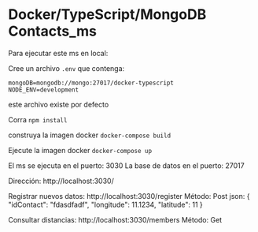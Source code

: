 # Docker/TypeScript/MongoDB Contacts_ms


Para ejecutar este ms en local:

Cree un archivo `.env` que contenga:
```
mongoDB=mongodb://mongo:27017/docker-typescript  
NODE_ENV=development
```
este archivo existe por defecto

Corra `npm install`

construya la imagen docker `docker-compose build`

Ejecute la imagen docker `docker-compose up` 

El ms se ejecuta en el puerto: 3030
La base de datos en el puerto: 27017


Dirección: http://localhost:3030/

Registrar nuevos datos: http://localhost:3030/register
Método: Post
json: 
{
    "idContact": "fdasdfadf",
    "longitude": 11.1234,
    "latitude": 11
}


Consultar distancias: http://localhost:3030/members
Método: Get


